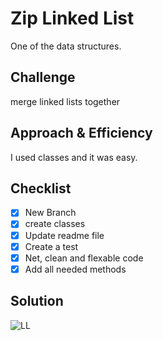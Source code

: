 # Zip Linked List
One of the data structures.
## Challenge
merge linked lists together

## Approach & Efficiency
I used classes and it was easy.
## Checklist
- [x] New Branch
- [x] create classes
- [x] Update readme file
- [x] Create a test
- [x] Net, clean and flexable code
- [x] Add all needed methods

## Solution
![LL](../../assets/LL3.png)